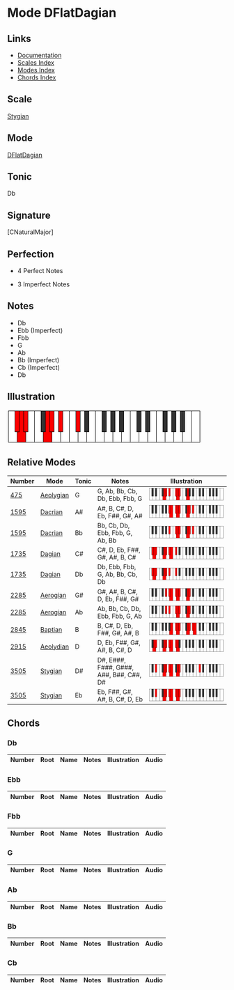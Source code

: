 # Mode DFlatDagian

## Links

- [Documentation](index.md)
- [Scales Index](Scales.md)
- [Modes Index](Modes.md)
- [Chords Index](Chords.md)

## Scale

[Stygian](ScaleStygian.md)

## Mode

[DFlatDagian](ModeDFlatDagian.md)

## Tonic

Db

## Signature

[CNaturalMajor]

## Perfection

 - 4 Perfect Notes

 - 3 Imperfect Notes

## Notes

- Db
- Ebb (Imperfect)
- Fbb
- G
- Ab
- Bb (Imperfect)
- Cb (Imperfect)
- Db

## Illustration

![DFlatDagian](ModeDFlatDagian.png)

## Relative Modes

| Number | Mode | Tonic | Notes | Illustration |
|--------|------|-------|-------|--------------|
| [475](https://ianring.com/musictheory/scales/475) | [Aeolygian](ModeAeolygian.md) | G | G, Ab, Bb, Cb, Db, Ebb, Fbb, G | ![GNaturalAeolygian](ModeGNaturalAeolygian.png) |
| [1595](https://ianring.com/musictheory/scales/1595) | [Dacrian](ModeDacrian.md) | A# | A#, B, C#, D, Eb, F##, G#, A# | ![ASharpDacrian](ModeASharpDacrian.png) |
| [1595](https://ianring.com/musictheory/scales/1595) | [Dacrian](ModeDacrian.md) | Bb | Bb, Cb, Db, Ebb, Fbb, G, Ab, Bb | ![BFlatDacrian](ModeBFlatDacrian.png) |
| [1735](https://ianring.com/musictheory/scales/1735) | [Dagian](ModeDagian.md) | C# | C#, D, Eb, F##, G#, A#, B, C# | ![CSharpDagian](ModeCSharpDagian.png) |
| [1735](https://ianring.com/musictheory/scales/1735) | [Dagian](ModeDagian.md) | Db | Db, Ebb, Fbb, G, Ab, Bb, Cb, Db | ![DFlatDagian](ModeDFlatDagian.png) |
| [2285](https://ianring.com/musictheory/scales/2285) | [Aerogian](ModeAerogian.md) | G# | G#, A#, B, C#, D, Eb, F##, G# | ![GSharpAerogian](ModeGSharpAerogian.png) |
| [2285](https://ianring.com/musictheory/scales/2285) | [Aerogian](ModeAerogian.md) | Ab | Ab, Bb, Cb, Db, Ebb, Fbb, G, Ab | ![AFlatAerogian](ModeAFlatAerogian.png) |
| [2845](https://ianring.com/musictheory/scales/2845) | [Baptian](ModeBaptian.md) | B | B, C#, D, Eb, F##, G#, A#, B | ![BNaturalBaptian](ModeBNaturalBaptian.png) |
| [2915](https://ianring.com/musictheory/scales/2915) | [Aeolydian](ModeAeolydian.md) | D | D, Eb, F##, G#, A#, B, C#, D | ![DNaturalAeolydian](ModeDNaturalAeolydian.png) |
| [3505](https://ianring.com/musictheory/scales/3505) | [Stygian](ModeStygian.md) | D# | D#, E###, F###, G###, A##, B##, C##, D# | ![DSharpStygian](ModeDSharpStygian.png) |
| [3505](https://ianring.com/musictheory/scales/3505) | [Stygian](ModeStygian.md) | Eb | Eb, F##, G#, A#, B, C#, D, Eb | ![EFlatStygian](ModeEFlatStygian.png) |

## Chords

### Db

| Number | Root | Name | Notes | Illustration | Audio |
|--------|------|------|-------|--------------|-------|

### Ebb

| Number | Root | Name | Notes | Illustration | Audio |
|--------|------|------|-------|--------------|-------|

### Fbb

| Number | Root | Name | Notes | Illustration | Audio |
|--------|------|------|-------|--------------|-------|

### G

| Number | Root | Name | Notes | Illustration | Audio |
|--------|------|------|-------|--------------|-------|

### Ab

| Number | Root | Name | Notes | Illustration | Audio |
|--------|------|------|-------|--------------|-------|

### Bb

| Number | Root | Name | Notes | Illustration | Audio |
|--------|------|------|-------|--------------|-------|

### Cb

| Number | Root | Name | Notes | Illustration | Audio |
|--------|------|------|-------|--------------|-------|

